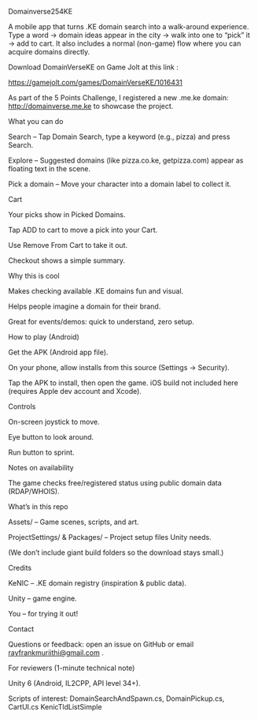 Domainverse254KE


A mobile app that turns .KE domain search into a walk-around experience. Type a word → domain ideas appear in the city → walk into one to “pick” it → add to cart.
It also includes a normal (non-game) flow where you can acquire domains directly.

Download DomainVerseKE on Game Jolt at this link :

https://gamejolt.com/games/DomainVerseKE/1016431

As part of the 5 Points Challenge, I registered a new .me.ke domain: http://domainverse.me.ke to showcase the project. 

What you can do

Search – Tap Domain Search, type a keyword (e.g., pizza) and press Search.

Explore – Suggested domains (like pizza.co.ke, getpizza.com) appear as floating text in the scene.

Pick a domain – Move your character into a domain label to collect it.

Cart

Your picks show in Picked Domains.

Tap ADD to cart to move a pick into your Cart.

Use Remove From Cart to take it out.

Checkout shows a simple summary.

Why this is cool

Makes checking available .KE domains fun and visual.

Helps people imagine a domain for their brand.

Great for events/demos: quick to understand, zero setup.

How to play (Android)

Get the APK (Android app file).

On your phone, allow installs from this source (Settings → Security).

Tap the APK to install, then open the game.
iOS build not included here (requires Apple dev account and Xcode).

Controls

On-screen joystick to move.

Eye button to look around.

Run button to sprint.

Notes on availability

The game checks free/registered status using public domain data (RDAP/WHOIS).

What’s in this repo

Assets/ – Game scenes, scripts, and art.

ProjectSettings/ & Packages/ – Project setup files Unity needs.

(We don’t include giant build folders so the download stays small.)

Credits

KeNIC – .KE domain registry (inspiration & public data).

Unity – game engine.

You – for trying it out!

Contact

Questions or feedback: open an issue on GitHub or email rayfrankmuriithi@gmail.com
.

For reviewers (1-minute technical note)

Unity 6 (Android, IL2CPP, API level 34+).

Scripts of interest: DomainSearchAndSpawn.cs, DomainPickup.cs, CartUI.cs KenicTldListSimple
